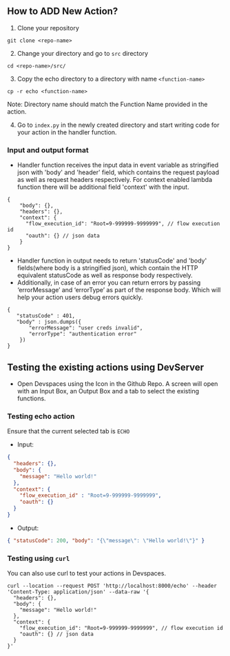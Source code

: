 ## How to ADD New Action?

1. Clone your repository

``` 
git clone <repo-name>
```

2. Change your directory and go to `src` directory

```
cd <repo-name>/src/
``` 

3. Copy the echo directory to a directory with name `<function-name>`

```
cp -r echo <function-name>
```

Note: Directory name should match the Function Name provided in the action.

4. Go to `index.py` in the newly created directory and start writing code for your action in the handler function.

### Input and output format

- Handler function receives the input data in event variable as stringified json with 'body' and 'header' field, which contains the request payload as well as request headers respectively. For context enabled lambda function there will be additional field 'context' with the input.
```
{
    "body": {},
    "headers": {},
    "context": {
      "flow_execution_id": "Root=9-999999-9999999", // flow execution id
      "oauth": {} // json data
    }
}
```
- Handler function in output needs to return 'statusCode' and 'body' fields(where body is a stringified json), which contain the HTTP equivalent statusCode as well as response body respectively. 
- Additionally, in case of an error you can return errors by passing ‘errorMessage’ and ‘errorType’ as part of the response body. Which will help your action users debug errors quickly.
```
{
   "statusCode" : 401,
   "body" : json.dumps({
       "errorMessage": "user creds invalid",
       "errorType": "authentication error"
    })
}
```

## Testing the existing actions using DevServer

- Open Devspaces using the Icon in the Github Repo. A screen will open with an Input Box, an Output Box and a tab to select the existing functions.

### Testing echo action

Ensure that the current selected tab is `ECHO`

- Input:

```json
{
  "headers": {},
  "body": {
    "message": "Hello world!"
  },
  "context": {
    "flow_execution_id" : "Root=9-999999-9999999",
    "oauth": {}
  }
}
```

- Output:

```json
{ "statusCode": 200, "body": "{\"message\": \"Hello world!\"}" }
```

### Testing using `curl`

You can also use curl to test your actions in Devspaces.

```
curl --location --request POST 'http://localhost:8000/echo' --header 'Content-Type: application/json' --data-raw '{
  "headers": {},
  "body": {
    "message": "Hello world!"
  },
  "context": {
    "flow_execution_id": "Root=9-999999-9999999", // flow execution id
    "oauth": {} // json data
  }
}'
```
